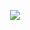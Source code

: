 <p align="center">
<img src="https://encrypted-tbn0.gstatic.com/images?q=tbn:ANd9GcRnGrtrR9UxtavNvExJrliRGh8zPUHry950YQ&usqp=CAU"></a>
</p>
